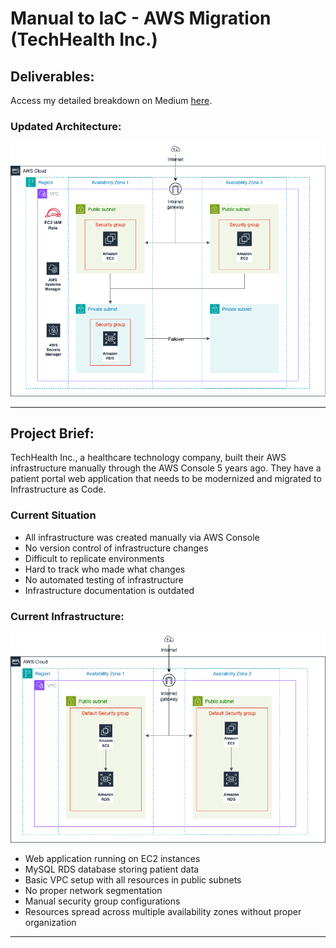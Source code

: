 # Manual to IaC - AWS Migration (TechHealth Inc.)

## Deliverables:

Access my detailed breakdown on Medium [here](https://medium.com/@gurniksingh/modernizing-aws-infrastructure-with-cdk-a-patient-portal-case-study-8193371a4855).

### Updated Architecture:

![Updated_Architecture](images/Updated_Architecture.png)

------------------------------------------------------------------

## Project Brief:

TechHealth Inc., a healthcare technology company, built their AWS infrastructure manually through the AWS Console 5 years ago. They have a patient portal web application that needs to be modernized and migrated to Infrastructure as Code.

### Current Situation

- All infrastructure was created manually via AWS Console
- No version control of infrastructure changes
- Difficult to replicate environments
- Hard to track who made what changes
- No automated testing of infrastructure
- Infrastructure documentation is outdated

### Current Infrastructure:

![Initial_Architecture](images/Initial_Architecture.png)

- Web application running on EC2 instances
- MySQL RDS database storing patient data
- Basic VPC setup with all resources in public subnets
- No proper network segmentation
- Manual security group configurations
- Resources spread across multiple availability zones without proper organization

------------------------------------------------------------------